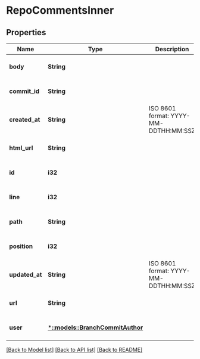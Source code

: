 # RepoCommentsInner

## Properties
Name | Type | Description | Notes
------------ | ------------- | ------------- | -------------
**body** | **String** |  | [optional] [default to null]
**commit_id** | **String** |  | [optional] [default to null]
**created_at** | **String** | ISO 8601 format: YYYY-MM-DDTHH:MM:SSZ | [optional] [default to null]
**html_url** | **String** |  | [optional] [default to null]
**id** | **i32** |  | [optional] [default to null]
**line** | **i32** |  | [optional] [default to null]
**path** | **String** |  | [optional] [default to null]
**position** | **i32** |  | [optional] [default to null]
**updated_at** | **String** | ISO 8601 format: YYYY-MM-DDTHH:MM:SSZ | [optional] [default to null]
**url** | **String** |  | [optional] [default to null]
**user** | [***::models::BranchCommitAuthor**](branch_commit_author.md) |  | [optional] [default to null]

[[Back to Model list]](../README.md#documentation-for-models) [[Back to API list]](../README.md#documentation-for-api-endpoints) [[Back to README]](../README.md)


